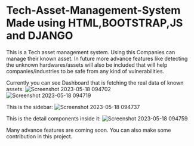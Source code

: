 # Tech-Asset-Management-System Made using HTML,BOOTSTRAP,JS and DJANGO
This is a Tech asset management system. Using this Companies can manage their known asset.
In future more advance features like detecting the unknown hardwares/assets will also be included that will help companies/industries
to be safe from any kind of vulnerabilities. 

Currently you can see Dashboard that is fetching the real data of known assets.
![Screenshot 2023-05-18 094702](https://github.com/Kushaldotel/Tech-Asset-Management-System-/assets/114340617/0cf1dd82-8274-4d87-9a21-53f6b3f045ef)
![Screenshot 2023-05-18 094719](https://github.com/Kushaldotel/Tech-Asset-Management-System-/assets/114340617/b09edea2-8f86-4d39-8e75-17afcf51b526)



This is the sidebar:
![Screenshot 2023-05-18 094737](https://github.com/Kushaldotel/Tech-Asset-Management-System-/assets/114340617/1c93c898-dd70-40b4-8a8e-43fe28ff523e)



This is the detail components inside it:
![Screenshot 2023-05-18 094759](https://github.com/Kushaldotel/Tech-Asset-Management-System-/assets/114340617/a7307c82-5d91-4ef8-82bf-e44777bb0999)


Many advance features are coming soon. You can also make some contribution in this project.
